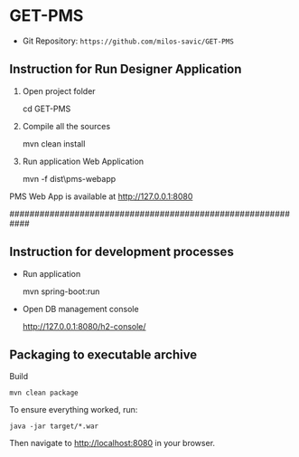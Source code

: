 # GET-PMS
* Git Repository: `https://github.com/milos-savic/GET-PMS`

##  Instruction for Run Designer Application

1) Open project folder

	cd GET-PMS

2) Compile all the sources

	mvn clean install

3) Run application Web Application

	mvn -f dist\pms-webapp

PMS Web App is available at http://127.0.0.1:8080


############################################################
## Instruction for development processes

* Run application

	mvn spring-boot:run

 * Open DB management console

	http://127.0.0.1:8080/h2-console/



## Packaging to executable archive

Build

    mvn clean package

To ensure everything worked, run:

    java -jar target/*.war

Then navigate to [http://localhost:8080](http://localhost:8080) in your browser.

